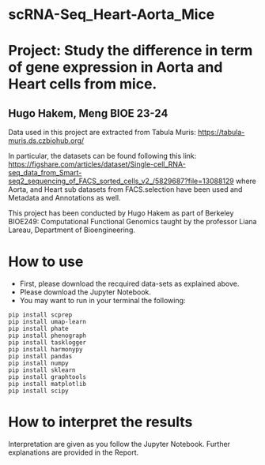 # scRNA-Seq_Heart-Aorta_Mice

# Project: Study the difference in term of gene expression in Aorta and Heart cells from mice. 

## Hugo Hakem, Meng BIOE 23-24

Data used in this project are extracted from Tabula Muris: 
https://tabula-muris.ds.czbiohub.org/

In particular, the datasets can be found following this link:
https://figshare.com/articles/dataset/Single-cell_RNA-seq_data_from_Smart-seq2_sequencing_of_FACS_sorted_cells_v2_/5829687?file=13088129
where Aorta, and Heart sub datasets from FACS.selection have been used and Metadata and Annotations as well.

This project has been conducted by Hugo Hakem as part of Berkeley BIOE249: Computational Functional Genomics taught by the professor Liana Lareau, Department of Bioengineering.

# How to use

- First, please download the recquired data-sets as explained above.
- Please download the Jupyter Notebook.
- You may want to run in your terminal the following:
```
pip install scprep
pip install umap-learn
pip install phate 
pip install phenograph
pip install tasklogger 
pip install harmonypy
pip install pandas
pip install numpy
pip install sklearn
pip install graphtools
pip install matplotlib
pip install scipy
```
# How to interpret the results
Interpretation are given as you follow the Jupyter Notebook. Further explanations are provided in the Report. 
